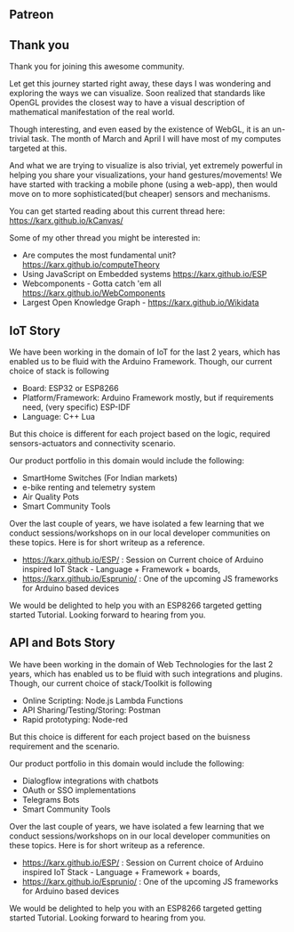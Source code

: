 ## Patreon


## Thank you
Thank you for joining this awesome community. 

Let get this journey started right away,
these days I was wondering and exploring the ways we can visualize.
Soon realized that standards like OpenGL provides the closest way to have a visual description of mathematical manifestation of the real world.

Though interesting, and even eased by the existence of WebGL, it is an un-trivial task.
The month of March and April I will have most of my computes targeted at this.

And what we are trying to visualize is also trivial, yet extremely powerful in helping you share your visualizations, your hand gestures/movements!
We have started with tracking a mobile phone (using a web-app), then would move on to more sophisticated(but cheaper) sensors and mechanisms.

You can get started reading about this current thread here: https://karx.github.io/kCanvas/

Some of my other thread you might be interested in: 
* Are computes the most fundamental unit? https://karx.github.io/computeTheory
* Using JavaScript on Embedded systems https://karx.github.io/ESP
* Webcomponents - Gotta catch 'em all https://karx.github.io/WebComponents
* Largest Open Knowledge Graph - https://karx.github.io/Wikidata


## IoT Story
We have been working in the domain of IoT for the last 2 years, which has enabled us to be fluid with the Arduino Framework.
Though, our current choice of stack is following
* Board: ESP32 or ESP8266
* Platform/Framework:  Arduino Framework mostly, but if requirements need, (very specific) ESP-IDF
* Language: C++ Lua

But this choice is different for each project based on the logic, required sensors-actuators and connectivity scenario.

Our product portfolio in this domain would include the following:
 - SmartHome Switches (For Indian markets)
 - e-bike renting and telemetry system 
 - Air Quality Pots
 - Smart Community Tools


Over the last couple of years, we have isolated a few learning that we conduct sessions/workshops on in our local developer communities on these topics. Here is for short writeup as a reference.
- https://karx.github.io/ESP/ : Session on Current choice of Arduino inspired IoT Stack - Language + Framework + boards, 
- https://karx.github.io/Esprunio/ : One of the upcoming JS frameworks for Arduino based devices

We would be delighted to help you with an ESP8266 targeted getting started Tutorial.
Looking forward to hearing from you. 

## API and Bots Story
We have been working in the domain of Web Technologies for the last 2 years, which has enabled us to be fluid with such integrations and plugins.
Though, our current choice of stack/Toolkit is following
* Online Scripting:  Node.js Lambda Functions 
* API Sharing/Testing/Storing: Postman
* Rapid prototyping: Node-red

But this choice is different for each project based on the buisness requirement and the scenario.

Our product portfolio in this domain would include the following:
 - Dialogflow integrations with chatbots
 - OAuth or SSO implementations
 - Telegrams Bots
 - Smart Community Tools


Over the last couple of years, we have isolated a few learning that we conduct sessions/workshops on in our local developer communities on these topics. Here is for short writeup as a reference.
- https://karx.github.io/ESP/ : Session on Current choice of Arduino inspired IoT Stack - Language + Framework + boards, 
- https://karx.github.io/Esprunio/ : One of the upcoming JS frameworks for Arduino based devices

We would be delighted to help you with an ESP8266 targeted getting started Tutorial.
Looking forward to hearing from you. 
